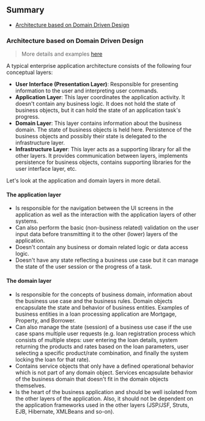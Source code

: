 ## Summary

- [Architecture based on Domain Driven Design](#architecture-based-on-domain-driven-design)

### Architecture based on Domain Driven Design

> More details and examples [here](https://www.infoq.com/articles/ddd-in-practice/)

A typical enterprise application architecture consists of the following four conceptual layers:

- **User Interface (Presentation Layer)**: Responsible for presenting information to the user and interpreting user commands.
- **Application Layer**: This layer coordinates the application activity. It doesn't contain any business logic. It does not hold the state of business objects, but it can hold the state of an application task's progress.
- **Domain Layer**: This layer contains information about the business domain. The state of business objects is held here. Persistence of the business objects and possibly their state is delegated to the infrastructure layer.
- **Infrastructure Layer**: This layer acts as a supporting library for all the other layers. It provides communication between layers, implements persistence for business objects, contains supporting libraries for the user interface layer, etc.

Let's look at the application and domain layers in more detail. 

#### The application layer

- Is responsible for the navigation between the UI screens in the application as well as the interaction with the application layers of other systems.
- Can also perform the basic (non-business related) validation on the user input data before transmitting it to the other (lower) layers of the application.
- Doesn't contain any business or domain related logic or data access logic.
- Doesn't have any state reflecting a business use case but it can manage the state of the user session or the progress of a task.

#### The domain layer

- Is responsible for the concepts of business domain, information about the business use case and the business rules. Domain objects encapsulate the state and behavior of business entities. Examples of business entities in a loan processing application are Mortgage, Property, and Borrower.
- Can also manage the state (session) of a business use case if the use case spans multiple user requests (e.g. loan registration process which consists of multiple steps: user entering the loan details, system returning the products and rates based on the loan parameters, user selecting a specific product/rate combination, and finally the system locking the loan for that rate).
- Contains service objects that only have a defined operational behavior which is not part of any domain object. Services encapsulate behavior of the business domain that doesn't fit in the domain objects themselves.
- Is the heart of the business application and should be well isolated from the other layers of the application. Also, it should not be dependent on the application frameworks used in the other layers (JSP/JSF, Struts, EJB, Hibernate, XMLBeans and so-on).



